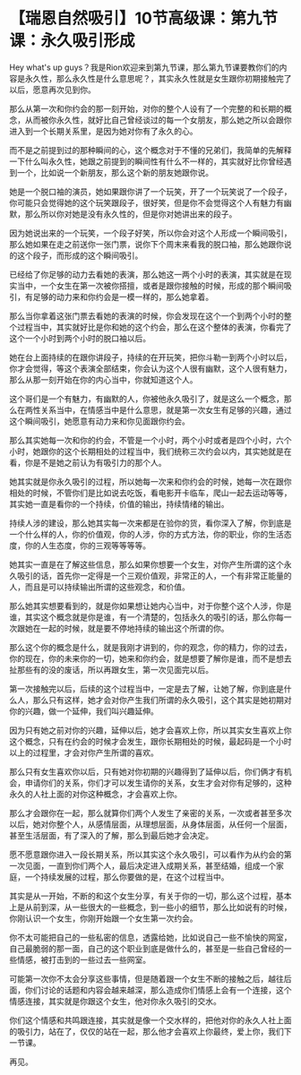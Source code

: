 # 【瑞恩自然吸引】10节高级课：第九节课：永久吸引形成

Hey what's up guys？我是Rion欢迎来到第九节课，那么第九节课要教你们的内容是永久性，那么永久性是什么意思呢？，其实永久性就是女生跟你初期接触完了以后，愿意再次见到你。

那么从第一次和你约会的那一刻开始，对你的整个人设有了一个完整的和长期的概念，从而被你永久性，就好比自己曾经谈过的每一个女朋友，那么她之所以会跟你进入到一个长期关系里，是因为她对你有了永久的心。

而不是之前提到过的那种瞬间的心，这个概念对于不懂的兄弟们，我简单的先解释一下什么叫永久性，她跟之前提到的瞬间性有什么不一样的，其实就好比你曾经遇到一个，比如说一个新朋友，那么这个新的朋友她跟你说。

她是一个脱口袖的演员，她如果跟你讲了一个玩笑，开了一个玩笑说了一个段子，你可能只会觉得她的这个玩笑跟段子，很好笑，但是你不会觉得这个人有魅力有幽默，那么所以你对她是没有永久性的，但是你对她讲出来的段子。

因为她说出来的一个玩笑，一个段子好笑，所以你会对这个人形成一个瞬间吸引，那么她如果在走之前送你一张门票，说你下个周末来看我的脱口袖，那么她跟你说的这个段子，而形成的这个瞬间吸引。

已经给了你足够的动力去看她的表演，那么她这一两个小时的表演，其实就是在现实当中，一个女生在第一次被你搭擅，或者是跟你接触的时候，形成的那个瞬间吸引，有足够的动力来和你约会是一模一样的，那么她拿着。

那么当你拿着这张门票去看她的表演的时候，你会发现在这个一个到两个小时的整个过程当中，其实就好比是你和她的这个约会，那么在这个整体的表演，你看完了这个一个小时到两个小时的脱口袖以后。

她在台上面持续的在跟你讲段子，持续的在开玩笑，把你斗勒一到两个小时以后，你才会觉得，等这个表演全部结束，你会认为这个人很有幽默，这个人很有魅力，那么从那一刻开始在你的内心当中，你就知道这个人。

这个哥们是一个有魅力，有幽默的人，你被他永久吸引了，就是这么一个概念，那么在两性关系当中，在情感当中是什么意思，就是第一次女生有足够的兴趣，通过这个瞬间吸引，她愿意有动力来和你见面跟你约会。

那么其实她每一次和你的约会，不管是一个小时，两个小时或者是四个小时，六个小时，她跟你的这个长期相处的过程当中，我们统称三次约会以内，其实她就是在看，你是不是她之前认为有吸引力的那个人。

她其实就是你永久吸引的过程，所以她每一次来和你约会的时候，她每一次在跟你相处的时候，不管你们是比如说去吃饭，看电影开卡临车，爬山一起去运动等等，其实她一直是看你的一个持续，价值的输出，持续情绪的输出。

持续人涉的建设，那么她其实每一次来都是在验你的货，看你深入了解，你到底是一个什么样的人，你的价值观，你的人涉，你的方式方法，你的职业，你的生活态度，你的人生态度，你的三观等等等等。

她其实一直是在了解这些信息，那么如果你想要一个女生，对你产生所谓的这个永久吸引的话，首先你一定得是一个三观价值观，非常正的人，一个有非常正能量的人，而且是可以持续输出所谓的这些观念，和价值。

那么她其实想要看到的，就是你如果想让她内心当中，对于你整个这个人涉，你是谁，其实这个概念就是你是谁，有一个清楚的，包括永久的吸引的话，那么你每一次跟她在一起的时候，就是要不停地持续的输出这个所谓的你。

那么这个你的概念是什么，就是我刚才讲到的，你的观念，你的精力，你的过去，你的现在，你的未来你的一切，她来和你约会，就是想要了解你是谁，而不是想去扯那些有的没的废话，所以再跟女生，第一次见面完以后。

第一次接触完以后，后续的这个过程当中，一定是去了解，让她了解，你到底是什么人，那么只有这样，她才会对你产生我们所谓的永久吸引，这个其实是她初期对你的兴趣，做一个延伸，我们叫兴趣延伸。

因为只有她之前对你的兴趣，延伸以后，她才会喜欢上你，所以其实女生喜欢上你这个概念，只有在约会的时候才会发生，跟你长期相处的时候，最起码是一个小时以上的过程里，才会对你产生所谓的喜欢。

那么只有女生喜欢你以后，只有她对你初期的兴趣得到了延伸以后，你们俩才有机会，申请你们的关系，你们才可以发生请你的关系，女生才会对你有足够的，这种永久的人社上面的对你这种概念，才会喜欢上你。

那么才会跟你在一起，那么就算你们两个人发生了亲密的关系，一次或者甚至多次以后，她对你整个人，从感情层面，从理想层面，从身体层面，从任何一个层面，甚至生活层面，有了深入的了解，那么到最后她才会决定。

愿不愿意跟你进入一段长期关系，所以其实这个永久吸引，可以看作为从约会的第一次见面，一直到你们两个人，最后决定进入成期关系，甚至结婚，组成一个家庭，一个持续发展的过程，那么你要做的是，在这个过程当中。

其实是从一开始，不断的和这个女生分享，有关于你的一切，那么这个过程，基本上是从前到深，从一些很大的一些概念，到一些小的细节，那么比如说有的时候，你刚认识一个女生，你刚开始跟一个女生第一次约会。

你不太可能把自己的一些私密的信息，透露给她，比如说自己一些不愉快的网室，自己最脆弱的那一面，自己的这个职业到底是做什么的，甚至是一些自己曾经的一些情感，被打击到的一些过去一些网室。

可能第一次你不太会分享这些事情，但是随着跟一个女生不断的接触之后，越往后面，你们讨论的话题和内容会越来越深，那么造成你们情感上会有一个连接，这个情感连接，其实就是你跟这个女生，他对你永久吸引的交水。

你们这个情感和共鸣跟连接，其实就是像一个交水样的，把他对你的永久人社上面的吸引力，站在了，仅仅的站在一起，那么他才会喜欢上你最终，爱上你，我们下一节课。

再见。